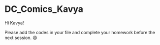 # DC_Comics_Kavya

Hi Kavya!

Please add the codes in your file and complete your homework before the next session. 😄
